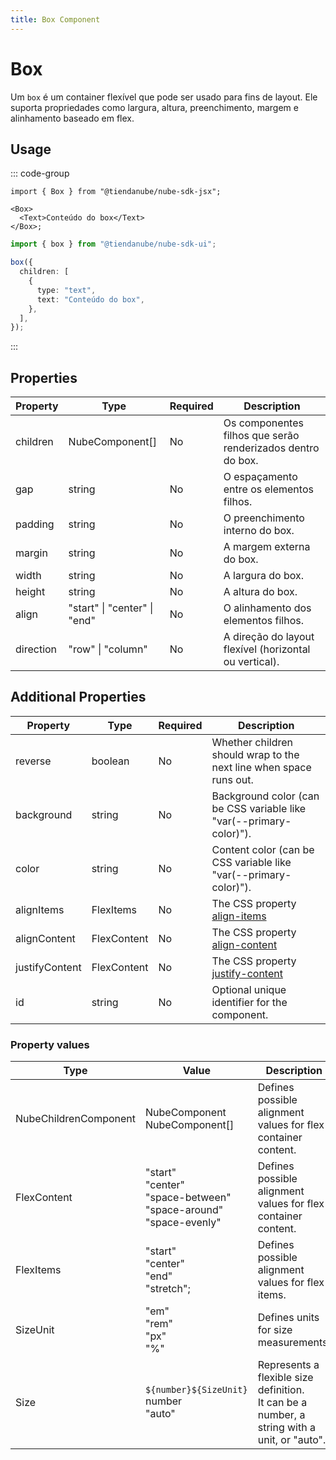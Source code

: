 ```yaml
---
title: Box Component
---
```


# Box

Um `box` é um container flexível que pode ser usado para fins de layout.
Ele suporta propriedades como largura, altura, preenchimento, margem e alinhamento baseado em flex.

## Usage

::: code-group

```tsx [JSX]
import { Box } from "@tiendanube/nube-sdk-jsx";

<Box>
  <Text>Conteúdo do box</Text>
</Box>;
```

```typescript [Declarative]
import { box } from "@tiendanube/nube-sdk-ui";

box({
  children: [
    {
      type: "text",
      text: "Conteúdo do box",
    },
  ],
});
```

:::

## Properties

| Property | Type                         | Required | Description                                                    |
| -------- | ---------------------------- | -------- | -------------------------------------------------------------- |
| children | NubeComponent[]              | No       | Os componentes filhos que serão renderizados dentro do box.    |
| gap      | string                       | No       | O espaçamento entre os elementos filhos.                       |
| padding  | string                       | No       | O preenchimento interno do box.                                |
| margin   | string                       | No       | A margem externa do box.                                       |
| width    | string                       | No       | A largura do box.                                              |
| height   | string                       | No       | A altura do box.                                               |
| align    | "start" \| "center" \| "end" | No       | O alinhamento dos elementos filhos.                            |
| direction| "row" \| "column"            | No       | A direção do layout flexível (horizontal ou vertical).         |

## Additional Properties

| Property       | Type                  | Required | Description                                                                                          |
| -------------- | --------------------- | -------- | ---------------------------------------------------------------------------------------------------- |
| reverse        | boolean               | No       | Whether children should wrap to the next line when space runs out.                                   |
| background     | string                | No       | Background color (can be CSS variable like "var(--primary-color)").                                  |
| color          | string                | No       | Content color (can be CSS variable like "var(--primary-color)").                                     |
| alignItems     | FlexItems             | No       | The CSS property [align-items](https://developer.mozilla.org/en-US/docs/Web/CSS/align-items)         |
| alignContent   | FlexContent           | No       | The CSS property [align-content](https://developer.mozilla.org/en-US/docs/Web/CSS/align-content)     |
| justifyContent | FlexContent           | No       | The CSS property [justify-content](https://developer.mozilla.org/en-US/docs/Web/CSS/justify-content) |
| id             | string                | No       | Optional unique identifier for the component.                                                        |

### Property values

| Type                  | Value                                                                          | Description                                                                                     |
| --------------------- | ------------------------------------------------------------------------------ | ----------------------------------------------------------------------------------------------- |
| NubeChildrenComponent | NubeComponent<br/>NubeComponent[]                                              | Defines possible alignment values for flex container content.                                   |
| FlexContent           | "start"<br/>"center"<br/>"space-between"<br/>"space-around"<br/>"space-evenly" | Defines possible alignment values for flex container content.                                   |
| FlexItems             | "start"<br/>"center"<br/>"end"<br/>"stretch";                                  | Defines possible alignment values for flex items.                                               |
| SizeUnit              | "em"<br/>"rem"<br/>"px"<br/>"%"                                                | Defines units for size measurements.                                                            |
| Size                  | `${number}${SizeUnit}`<br/>number<br/>"auto"                                   | Represents a flexible size definition.<br/>It can be a number, a string with a unit, or "auto". |

